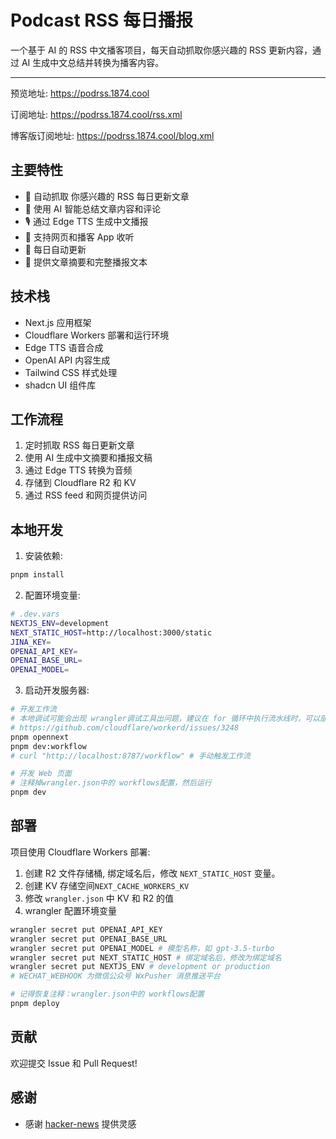 # Podcast RSS 每日播报

一个基于 AI 的 RSS 中文播客项目，每天自动抓取你感兴趣的 RSS 更新内容，通过 AI 生成中文总结并转换为播客内容。

---

预览地址: <https://podrss.1874.cool>

订阅地址: <https://podrss.1874.cool/rss.xml>

博客版订阅地址: <https://podrss.1874.cool/blog.xml>

## 主要特性

- 🤖 自动抓取 你感兴趣的 RSS 每日更新文章
- 🎯 使用 AI 智能总结文章内容和评论
- 🎙️ 通过 Edge TTS 生成中文播报
- 📱 支持网页和播客 App 收听
- 🔄 每日自动更新
- 📝 提供文章摘要和完整播报文本

## 技术栈

- Next.js 应用框架
- Cloudflare Workers 部署和运行环境
- Edge TTS 语音合成
- OpenAI API 内容生成
- Tailwind CSS 样式处理
- shadcn UI 组件库

## 工作流程

1. 定时抓取 RSS 每日更新文章
2. 使用 AI 生成中文摘要和播报文稿
3. 通过 Edge TTS 转换为音频
4. 存储到 Cloudflare R2 和 KV
5. 通过 RSS feed 和网页提供访问

## 本地开发

1. 安装依赖:

```bash
pnpm install
```

2. 配置环境变量:

```bash
# .dev.vars
NEXTJS_ENV=development
NEXT_STATIC_HOST=http://localhost:3000/static
JINA_KEY=
OPENAI_API_KEY=
OPENAI_BASE_URL=
OPENAI_MODEL=
```

3. 启动开发服务器:

```bash
# 开发工作流
# 本地调试可能会出现 wrangler调试工具出问题，建议在 for 循环中执行流水线时，可以部署后看效果，具体可参见以下 issue
# https://github.com/cloudflare/workerd/issues/3248
pnpm opennext
pnpm dev:workflow
# curl "http://localhost:8787/workflow" # 手动触发工作流

# 开发 Web 页面
# 注释掉wrangler.json中的 workflows配置，然后运行
pnpm dev
```

## 部署

项目使用 Cloudflare Workers 部署:

1. 创建 R2 文件存储桶, 绑定域名后，修改 `NEXT_STATIC_HOST` 变量。
2. 创建 KV 存储空间`NEXT_CACHE_WORKERS_KV`
3. 修改 `wrangler.json` 中 KV 和 R2 的值
4. wrangler 配置环境变量

```bash
wrangler secret put OPENAI_API_KEY
wrangler secret put OPENAI_BASE_URL
wrangler secret put OPENAI_MODEL # 模型名称，如 gpt-3.5-turbo
wrangler secret put NEXT_STATIC_HOST # 绑定域名后，修改为绑定域名
wrangler secret put NEXTJS_ENV # development or production
# WECHAT_WEBHOOK 为微信公众号 WxPusher 消息推送平台

```

```bash
# 记得恢复注释：wrangler.json中的 workflows配置
pnpm deploy
```

## 贡献

欢迎提交 Issue 和 Pull Request!

## 感谢

- 感谢 [hacker-news](https://github.com/ccbikai/hacker-news) 提供灵感
